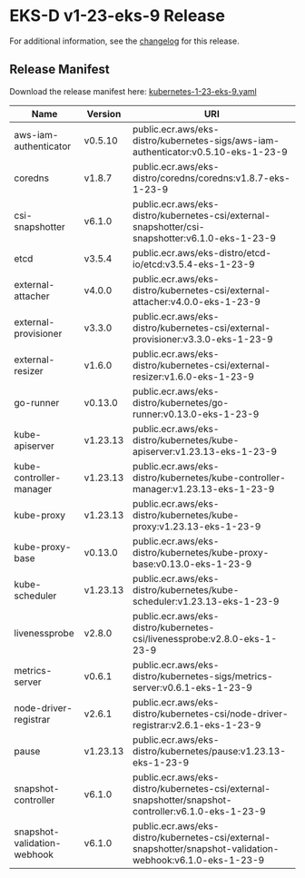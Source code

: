 # EKS-D v1-23-eks-9 Release

For additional information, see the [changelog](CHANGELOG-v1-23-eks-9.md) for this release.

## Release Manifest

Download the release manifest here: [kubernetes-1-23-eks-9.yaml](https://distro.eks.amazonaws.com/kubernetes-1-23/kubernetes-1-23-eks-9.yaml)

| Name | Version | URI |
|------|---------|-----|
| aws-iam-authenticator | v0.5.10 | public.ecr.aws/eks-distro/kubernetes-sigs/aws-iam-authenticator:v0.5.10-eks-1-23-9 |
| coredns | v1.8.7 | public.ecr.aws/eks-distro/coredns/coredns:v1.8.7-eks-1-23-9 |
| csi-snapshotter | v6.1.0 | public.ecr.aws/eks-distro/kubernetes-csi/external-snapshotter/csi-snapshotter:v6.1.0-eks-1-23-9 |
| etcd | v3.5.4 | public.ecr.aws/eks-distro/etcd-io/etcd:v3.5.4-eks-1-23-9 |
| external-attacher | v4.0.0 | public.ecr.aws/eks-distro/kubernetes-csi/external-attacher:v4.0.0-eks-1-23-9 |
| external-provisioner | v3.3.0 | public.ecr.aws/eks-distro/kubernetes-csi/external-provisioner:v3.3.0-eks-1-23-9 |
| external-resizer | v1.6.0 | public.ecr.aws/eks-distro/kubernetes-csi/external-resizer:v1.6.0-eks-1-23-9 |
| go-runner | v0.13.0 | public.ecr.aws/eks-distro/kubernetes/go-runner:v0.13.0-eks-1-23-9 |
| kube-apiserver | v1.23.13 | public.ecr.aws/eks-distro/kubernetes/kube-apiserver:v1.23.13-eks-1-23-9 |
| kube-controller-manager | v1.23.13 | public.ecr.aws/eks-distro/kubernetes/kube-controller-manager:v1.23.13-eks-1-23-9 |
| kube-proxy | v1.23.13 | public.ecr.aws/eks-distro/kubernetes/kube-proxy:v1.23.13-eks-1-23-9 |
| kube-proxy-base | v0.13.0 | public.ecr.aws/eks-distro/kubernetes/kube-proxy-base:v0.13.0-eks-1-23-9 |
| kube-scheduler | v1.23.13 | public.ecr.aws/eks-distro/kubernetes/kube-scheduler:v1.23.13-eks-1-23-9 |
| livenessprobe | v2.8.0 | public.ecr.aws/eks-distro/kubernetes-csi/livenessprobe:v2.8.0-eks-1-23-9 |
| metrics-server | v0.6.1 | public.ecr.aws/eks-distro/kubernetes-sigs/metrics-server:v0.6.1-eks-1-23-9 |
| node-driver-registrar | v2.6.1 | public.ecr.aws/eks-distro/kubernetes-csi/node-driver-registrar:v2.6.1-eks-1-23-9 |
| pause | v1.23.13 | public.ecr.aws/eks-distro/kubernetes/pause:v1.23.13-eks-1-23-9 |
| snapshot-controller | v6.1.0 | public.ecr.aws/eks-distro/kubernetes-csi/external-snapshotter/snapshot-controller:v6.1.0-eks-1-23-9 |
| snapshot-validation-webhook | v6.1.0 | public.ecr.aws/eks-distro/kubernetes-csi/external-snapshotter/snapshot-validation-webhook:v6.1.0-eks-1-23-9 |
